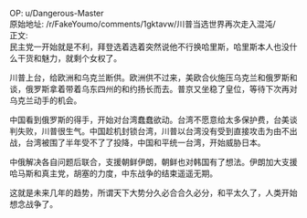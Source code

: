 
OP: u/Dangerous-Master  
原始地址: /r/FakeYoumo/comments/1gktavw/川普当选世界再次走入混沌/  
正文:  
民主党一开始就是不利，拜登选着选着突然说他不行换哈里斯，哈里斯本人也没什么干货和魅力，就剩个女权了。

川普上台，给欧洲和乌克兰断供。欧洲供不过来，美欧合伙施压乌克兰和俄罗斯和谈，俄罗斯拿着带着乌东四州的和约扬长而去。普京又坐稳了皇位，等待下次再对乌克兰动手的机会。

中国看到俄罗斯的得手，开始对台湾蠢蠢欲动。台湾不愿意给太多保护费，台美谈判失败，川普很生气。中国趁机封锁台湾，川普以台湾没有受到直接攻击为由不出战，台湾被围了半年受不了了投降，中国和平统一台湾，开始威胁日本。

中俄解决各自问题后联合，支援朝鲜伊朗，朝鲜也对韩国有了想法。伊朗加大支援哈马斯和真主党，胡塞的力度，中东战争的结束遥遥无期。

这就是未来几年的趋势，所谓天下大势分久必合合久必分，和平太久了，人类开始想念战争了。
